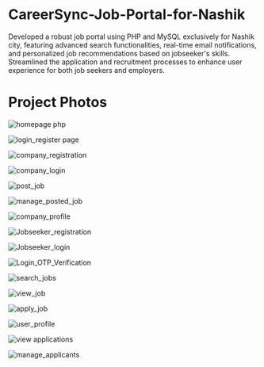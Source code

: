 # CareerSync-Job-Portal-for-Nashik
Developed a robust job portal using PHP and MySQL exclusively for Nashik city, featuring advanced search functionalities, real-time email notifications, and personalized job recommendations based on jobseeker's skills. Streamlined the application and recruitment processes to enhance user experience for both job seekers and employers.

<h1>Project Photos</h1>

![homepage php](https://github.com/user-attachments/assets/6902304a-5dd8-4db9-9a20-0588f677af71)    <br>

![login_register page](https://github.com/user-attachments/assets/85de18dd-ff54-42ff-be5d-d1e7702715ae)   <br>

![company_registration](https://github.com/user-attachments/assets/fe957893-d711-4ac9-9164-117277207ca4)    <br>

![company_login](https://github.com/user-attachments/assets/0708f8cb-1472-45ba-8645-db4ce3c02d0a)       <br>

![post_job](https://github.com/user-attachments/assets/6132c2e6-8d02-435d-8017-60021cdda5a6)          <br>

![manage_posted_job](https://github.com/user-attachments/assets/35da27f9-e333-4bba-b2be-0ec29c815548)    <br>

![company_profile](https://github.com/user-attachments/assets/fe7dd39d-16e8-4e38-9995-871b6bff6c68)      <br>

![Jobseeker_registration](https://github.com/user-attachments/assets/32111b08-45a9-4ee9-a933-7427e63788aa)      <br>

![Jobseeker_login](https://github.com/user-attachments/assets/0d0e910a-8b7e-4e2d-a1b5-c306af099d75)      <br>

![Login_OTP_Verification](https://github.com/user-attachments/assets/ec0dfffb-bb1b-4e19-9e68-f425214fc4bf)      <br>

![search_jobs](https://github.com/user-attachments/assets/8b0e6c16-f973-4050-86d1-bbf25eeb87b7)      <br>

![view_job](https://github.com/user-attachments/assets/0b525581-f995-4476-ad30-80ac2a63ca8e)       <br>

![apply_job](https://github.com/user-attachments/assets/27fe0e2a-c933-47e8-bd7a-d942be1953b6)   <br>

![user_profile](https://github.com/user-attachments/assets/aeac30de-fb79-40a6-8ff9-d111f008ed4f)        <br>

![view applications](https://github.com/user-attachments/assets/982635d9-fe8f-4c4d-9b02-bb2f6bc731c0)     <br>

![manage_applicants](https://github.com/user-attachments/assets/51775007-8299-453b-a55f-8048eff15a5b)
